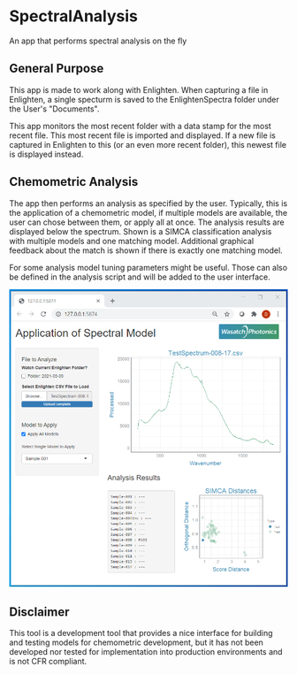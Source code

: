 # SpectralAnalysis

An app that performs spectral analysis on the fly

## General Purpose

This app is made to work along with Enlighten. When capturing a file in Enlighten, a single specturm is saved to the EnlightenSpectra folder under the User's "Documents".

This app monitors the most recent folder with a data stamp for the most recent file. This most recent file is imported and displayed. If a new file is captured in Enlighten to this (or an even more recent folder), this newest file is displayed instead.

## Chemometric Analysis

The app then performs an analysis as specified by the user. Typically, this is the application of a chemometric model, if multiple models are available, the user can chose between them, or apply all at once. The analysis results are displayed below the spectrum. Shown is a SIMCA classification analysis with multiple models and one matching model. Additional graphical feedback about the match is shown if there is exactly one matching model.

For some analysis model tuning parameters might be useful. Those can also be defined in the analysis script and will be added to the user interface.

![Screen Shot of the app matching a sample](https://github.com/dbingemann/SpectralAnalysis/blob/main/doc/ValidationScreenShot.png)

## Disclaimer

This tool is a development tool that provides a nice interface for building and testing models for chemometric development, but it has not been developed nor tested for implementation into production environments and is not CFR compliant.

